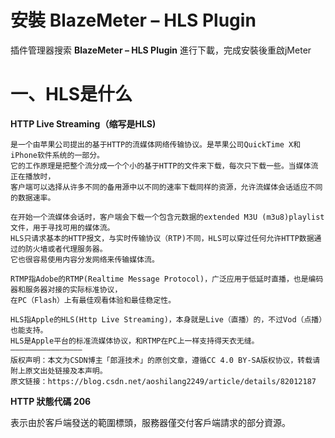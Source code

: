 # 安裝 BlazeMeter – HLS Plugin 

插件管理器搜索 **BlazeMeter – HLS Plugin** 進行下載，完成安裝後重啟jMeter

# 一、HLS是什么
**HTTP Live Streaming（缩写是HLS)**
```
是一个由苹果公司提出的基于HTTP的流媒体网络传输协议。​是苹果公司QuickTime X和iPhone软件系统的一部分。 
它的工作原理是把整个流分成一个个小的基于HTTP的文件来下载，每次只下载一些。当媒体流正在播放时，
客户端可以选择从许多不同的备用源中以不同的速率下载同样的资源，允许流媒体会话适应不同的数据速率。

在开始一个流媒体会话时，客户端会下载一个包含元数据的extended M3U (m3u8)playlist文件，用于寻找可用的媒体流。
HLS只请求基本的HTTP报文，与实时传输协议（RTP)不同，HLS可以穿过任何允许HTTP数据通过的防火墙或者代理服务器。​
它也很容易使用内容分发网络来传输媒体流。

RTMP指Adobe的RTMP(Realtime Message Protocol)，广泛应用于低延时直播，也是编码器和服务器对接的实际标准协议，
在PC（Flash）上有最佳观看体验和最佳稳定性。

HLS指Apple的HLS(Http Live Streaming)，本身就是Live（直播）的，不过Vod（点播）也能支持。
HLS是Apple平台的标准流媒体协议，和RTMP在PC上一样支持得天衣无缝。
————————————————
版权声明：本文为CSDN博主「郎涯技术」的原创文章，遵循CC 4.0 BY-SA版权协议，转载请附上原文出处链接及本声明。
原文链接：https://blog.csdn.net/aoshilang2249/article/details/82012187

```


**HTTP 狀態代碼 206**

表示由於客戶端發送的範圍標頭，服務器僅交付客戶端請求的部分資源。



